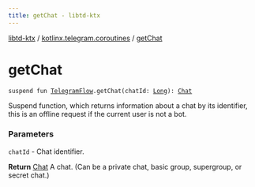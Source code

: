```yaml
---
title: getChat - libtd-ktx
---
```


[libtd-ktx](../index.html) / [kotlinx.telegram.coroutines](index.html) / [getChat](./get-chat.html)

# getChat

`suspend fun `[`TelegramFlow`](../kotlinx.telegram.core/-telegram-flow/index.html)`.getChat(chatId: `[`Long`](https://kotlinlang.org/api/latest/jvm/stdlib/kotlin/-long/index.html)`): `[`Chat`](https://tdlibx.github.io/td/docs/org/drinkless/td/libcore/telegram/TdApi.Chat.html)

Suspend function, which returns information about a chat by its identifier, this is an offline
request if the current user is not a bot.

### Parameters

`chatId` - Chat identifier.

**Return**
[Chat](https://tdlibx.github.io/td/docs/org/drinkless/td/libcore/telegram/TdApi.Chat.html) A chat. (Can be a private chat, basic group, supergroup, or secret chat.)

